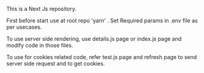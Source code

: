 This is a Next Js repository.

First before start use at root repo 'yarn' .
Set Required params in .env file as per usecases.

To use server side rendering, use details.js page or index.js page and modify code in those files.

To use for cookies related code, refer test.js page and refresh page to send server side request and to get cookies.
